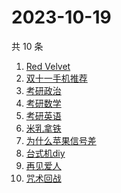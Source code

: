 # 2023-10-19

共 10 条

<!-- BEGIN -->
<!-- 最后更新时间 Thu Oct 19 2023 00:09:22 GMT+0800 (China Standard Time) -->

1. [Red Velvet](https://www.zhihu.com/search?q=Red%20Velvet)
1. [双十一手机推荐](https://www.zhihu.com/search?q=%E5%8F%8C%E5%8D%81%E4%B8%80%E6%89%8B%E6%9C%BA%E6%8E%A8%E8%8D%90)
1. [考研政治](https://www.zhihu.com/search?q=%E8%80%83%E7%A0%94%E6%94%BF%E6%B2%BB)
1. [考研数学](https://www.zhihu.com/search?q=%E8%80%83%E7%A0%94%E6%95%B0%E5%AD%A6)
1. [考研英语](https://www.zhihu.com/search?q=%E8%80%83%E7%A0%94%E8%8B%B1%E8%AF%AD)
1. [米乳拿铁](https://www.zhihu.com/search?q=%E7%B1%B3%E4%B9%B3%E6%8B%BF%E9%93%81)
1. [为什么苹果信号差](https://www.zhihu.com/search?q=%E4%B8%BA%E4%BB%80%E4%B9%88%E8%8B%B9%E6%9E%9C%E4%BF%A1%E5%8F%B7%E5%B7%AE)
1. [台式机diy](https://www.zhihu.com/search?q=%E5%8F%B0%E5%BC%8F%E6%9C%BAdiy)
1. [再见爱人](https://www.zhihu.com/search?q=%E5%86%8D%E8%A7%81%E7%88%B1%E4%BA%BA)
1. [咒术回战](https://www.zhihu.com/search?q=%E5%92%92%E6%9C%AF%E5%9B%9E%E6%88%98)

<!-- END -->
